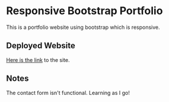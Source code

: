 # Responsive Bootstrap Portfolio
This is a portfolio website using bootstrap which is responsive.
## Deployed Website
[Here is the link](https://tribeofbenjamin.github.io/Week2HW/) to the site.
## Notes
The contact form isn't functional. Learning as I go!


